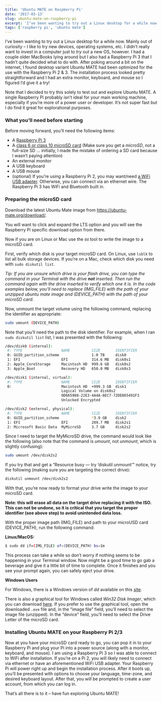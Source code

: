 ```yaml
---
title: 'Ubuntu MATE on Raspberry Pi'
date: '2017-03-13'
slug: ubuntu-mate-on-raspberry-pi
excerpt: 'I’ve been wanting to try out a Linux desktop for a while now. Mainly out of curiosity – I like to try new devices, operating systems, etc. I didn’t really want to invest in a computer just to *try* out a new OS, however. I had a couple older MacBooks lying around but I also had a Raspberry Pi 3 that I hadn’t quite decided what to do with.'
tags: ['raspberry pi', 'ubuntu mate']
---
```


I’ve been wanting to try out a Linux desktop for a while now. Mainly out of curiosity – I like to try new devices, operating systems, etc. I didn’t really want to invest in a computer just to *try* out a new OS, however. I had a couple older MacBooks lying around but I also had a Raspberry Pi 3 that I hadn’t quite decided what to do with. After poking around a bit on the internet, I found desktop variant Ubuntu MATE had been optimized for the use with the Raspberry Pi 2 &amp; 3. The installation process looked pretty straightforward and I had an extra monitor, keyboard, and mouse so I figured I’d give it a try!

Note that I decided to try this solely to test out and explore Ubuntu MATE. A single Raspberry Pi probably isn’t ideal for your main working machine, especially if you’re more of a power user or developer. It’s not super fast but I do find it great for explorational purposes.

### What you’ll need before starting

Before moving forward, you’ll need the following items:

- A [Raspberry Pi 3](https://www.amazon.com/dp/B01CD5VC92)
- A [class 6 or class 10 microSD card](https://www.amazon.com/dp/B00CES44EO/) (Make sure you get a *microSD*, not a full-size SD … initially, I made the mistake of ordering a SD card because I wasn’t paying attention)
- An external monitor
- A USB keyboard
- A USB mouse
- (optional) If you’re using a Raspberry Pi 2, you may want/need [a WiFi USB adapter](https://www.amazon.com/gp/offer-listing/B003MTTJOY/). Otherwise, you can connect via an ethernet wire. The Raspberry Pi 3 has WiFi and Bluetooth built in.

### Preparing the microSD card

Download the latest Ubuntu Mate image from <https://ubuntu-mate.org/download/>.

You will want to click and expand the LTS option and you will see the Raspberry Pi specific download option from there.

Now if you are on Linux or Mac use the `dd` tool to write the image to a microSD card.

First, verify which disk is your target microSD card. On Linux, use `lsblk` to list all bulk storage devices. If you’re on a Mac, check which disk you need with `sudo diskutil list`.

*Tip: If you are unsure which drive is your flash drive, you can type the command in your Terminal with the drive **not** inserted. Then run the command again with the drive inserted to verify which one it is. In the code examples below, you’ll need to replace (IMG\_FILE) with the path of your unzipped ubuntu mate image and (DEVICE\_PATH) with the path of your microSD card.*

Now, unmount the target volume using the following command, replacing the identifier as appropriate:

```bash
sudo umount (DEVICE_PATH)
```

Note that you’ll need the path to the disk identifier. For example, when I ran `sudo diskutil list` list, I was presented with the following:

```bash
/dev/disk0 (internal):
 #: TYPE                  NAME          SIZE       IDENTIFIER
 0: GUID_partition_scheme               1.0 TB     disk0
 1: EFI                   EFI           314.6 MB   disk0s1
 2: Apple_CoreStorage     Macintosh HD  999.6 GB   disk0s2
 3: Apple_Boot            Recovery HD   650.0 MB   disk0s3

/dev/disk1 (internal, virtual):
 #: TYPE                  NAME          SIZE       IDENTIFIER
 0:                       Macintosh HD  +999.3 GB  disk1
                          Logical Volume on disk0s2
                          0D665988-22E3-4A4A-8EC7-72DE065491F3
                          Unlocked Encrypted

/dev/disk2 (external, physical):
 #: TYPE                  NAME          SIZE       IDENTIFIER
 0: GUID_partition_scheme               *3.9 GB    disk2
 1: EFI                   EFI           209.7 MB   disk2s1
 2: Microsoft Basic Data  MyMicroSD     3.7 GB     disk2s2

```

Since I need to target the MyMicroSD drive, the command would look like the following (also note that the command is *umount*, not *unmount*, which is slightly confusing):

```bash
sudo umount /dev/disk2s2
```

If you try that and get a “Resource busy — try ‘diskutil unmount'” notice, try the following (making sure you are targeting the correct drive):

```bash
diskutil unmount /dev/disk2s2
```

With that, you’re now ready to format your drive write the image to your microSD card.

**Note: this will erase all data on the target drive replacing it with the ISO. This can not be undone, so it is critical that you target the proper identifier (see above step) to avoid unintended data loss.**

With the proper image path (IMG\_FILE) and path to your microUSD card (DEVICE\_PATH), run the following command:

**Linux/MacOS:**

```bash
$ sudo dd if=(IMG_FILE) of=(DEVICE_PATH) bs=1m
```

This process can take a while so don’t worry if nothing seems to be happening in your Terminal window. Now might be a good time to go gab a beverage and give it a little bit of time to complete. Once it finishes and you see your prompt again, you can safely eject your drive.

**Windows Users**

For Windows, there is a Windows version of *dd* available on this [site](http://www.chrysocome.net/dd).

There is also a graphical tool for Windows called *Win32 Disk Imager*, which you can download [here](https://sourceforge.net/projects/win32diskimager/). If you prefer to use the graphical tool, open the downloaded `.exe` file and, in the “image file” field, you’ll need to select the image file (unzipped). In the “device” field, you’ll need to select the Drive Letter of the microSD card.

### Installing Ubuntu MATE on your Raspberry Pi 2/3

Now at you have your microSD card ready to go, you can pop it in to your Raspberry Pi and plug your Pi into a power source (along with a monitor, keyboard, and mouse). I am using a Raspberry Pi 3 so I was able to connect to WiFi after installation. If you’re on a Pi 2, you will likely need to connect via ethernet or have an aforementioned WiFi USB adapter. Your Raspberry Pi will power right up and begin the installation process. After it boots up, you’ll be presented with options to choose your language, time-zone, and desired keyboard layout. After that, you will be prompted to create a user account, from which you can log in.

That’s all there is to it – have fun exploring Ubuntu MATE!